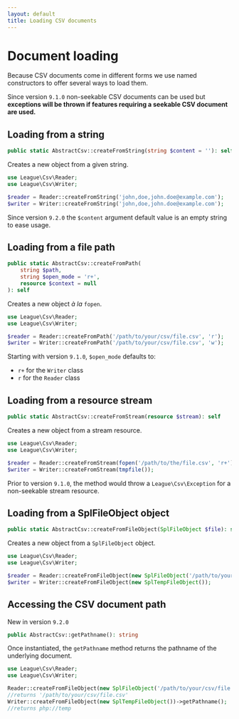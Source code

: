 ```yaml
---
layout: default
title: Loading CSV documents
---
```


# Document loading

Because CSV documents come in different forms we use named constructors to offer several ways to load them.

<p class="message-warning">Since version <code>9.1.0</code> non-seekable CSV documents can be used but <strong>exceptions will be thrown if features requiring a seekable CSV document are used.</strong></p>

## Loading from a string

```php
public static AbstractCsv::createFromString(string $content = ''): self
```

Creates a new object from a given string.

```php
use League\Csv\Reader;
use League\Csv\Writer;

$reader = Reader::createFromString('john,doe,john.doe@example.com');
$writer = Writer::createFromString('john,doe,john.doe@example.com');
```

<p class="message-notice">Since version <code>9.2.0</code> the <code>$content</code> argument default value is an empty string to ease usage.</p>

## Loading from a file path

```php
public static AbstractCsv::createFromPath(
    string $path,
    string $open_mode = 'r+',
    resource $context = null
): self
```

Creates a new object *à la* `fopen`.

```php
use League\Csv\Reader;
use League\Csv\Writer;

$reader = Reader::createFromPath('/path/to/your/csv/file.csv', 'r');
$writer = Writer::createFromPath('/path/to/your/csv/file.csv', 'w');
```

<div class="message-notice">
Starting with version <code>9.1.0</code>, <code>$open_mode</code> defaults to:
<ul>
<li><code>r+</code> for the <code>Writer</code> class</li>
<li><code>r</code> for the <code>Reader</code> class</li>
</ul>
</div>

## Loading from a resource stream

```php
public static AbstractCsv::createFromStream(resource $stream): self
```

Creates a new object from a stream resource.

```php
use League\Csv\Reader;
use League\Csv\Writer;

$reader = Reader::createFromStream(fopen('/path/to/the/file.csv', 'r+'));
$writer = Writer::createFromStream(tmpfile());
```

<p class="message-notice">Prior to version <code>9.1.0</code>, the method would throw a <code>League\Csv\Exception</code> for a non-seekable stream resource.</p>

## Loading from a SplFileObject object

```php
public static AbstractCsv::createFromFileObject(SplFileObject $file): self
```

Creates a new object from a `SplFileObject` object.

```php
use League\Csv\Reader;
use League\Csv\Writer;

$reader = Reader::createFromFileObject(new SplFileObject('/path/to/your/csv/file.csv'));
$writer = Writer::createFromFileObject(new SplTempFileObject());
```

## Accessing the CSV document path

<p class="message-notice">New in version <code>9.2.0</code></p>

```php
public AbstractCsv::getPathname(): string
```

Once instantiated, the `getPathname` method returns the pathname of the underlying document.

```php
use League\Csv\Reader;
use League\Csv\Writer;

Reader::createFromFileObject(new SplFileObject('/path/to/your/csv/file.csv'))->getPathname();
//returns '/path/to/your/csv/file.csv'
Writer::createFromFileObject(new SplTempFileObject())->getPathname();
//returns php://temp
```
